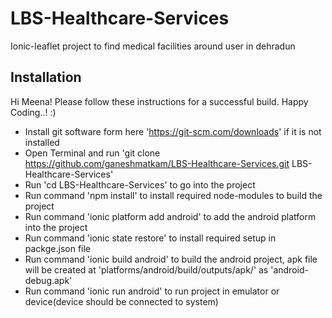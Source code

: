 # LBS-Healthcare-Services
Ionic-leaflet project to find medical facilities around user in dehradun

## Installation

Hi Meena! Please follow these instructions for a successful build. Happy Coding..! :) 

- Install git software form here 'https://git-scm.com/downloads' if it is not installed
- Open Terminal and run 'git clone https://github.com/ganeshmatkam/LBS-Healthcare-Services.git LBS-Healthcare-Services'
- Run 'cd LBS-Healthcare-Services' to go into the project
- Run command 'npm install' to install required node-modules to build the project
- Run command 'ionic platform add android' to add the android platform into the project
- Run command 'ionic state restore' to install required setup in packge.json file
- Run command 'ionic build android' to build the android project, apk file will be created at 'platforms/android/build/outputs/apk/' as 'android-debug.apk'
- Run command 'ionic run android' to run project in emulator or device(device should be connected to system)
